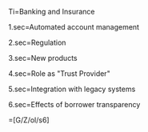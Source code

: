Ti=Banking and Insurance

1.sec=Automated account management

2.sec=Regulation

3.sec=New products

4.sec=Role as "Trust Provider"

5.sec=Integration with legacy systems

6.sec=Effects of borrower transparency

=[G/Z/ol/s6]